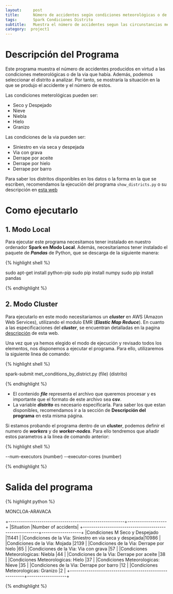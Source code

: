 ```yaml
---
layout:     post
title:      Número de accidentes según condiciones meteorológicas o de la via (seleccionando el distrito)
tags: 		Spark Condiciones Distrito
subtitle:  	Muestra el número de accidentes segun las circunstancias meteorológicas o de la via en las que se producieron, seleccionado el distrito a analizar
category:  project1
---
```

<!-- Start Writing Below in Markdown -->

# Descripción del Programa
Este programa muestra el número de accidentes producidos en virtud a las condiciones meteorológicas o de la via que había. Además, podemos seleccionar el distrito a analizar. 
Por tanto, se mostraría la situación en la que se produjo el accidente y el número de estos.

Las condiciones meterológicas pueden ser:
- Seco y Despejado
- Nieve
- Niebla
- Hielo
- Granizo

Las condiciones de la via pueden ser:
- Siniestro en via seca y despejada
- Via con grava
- Derrape por aceite
- Derrape por hielo
- Derrape por barro

Para saber los distritos disponibles en los datos o la forma en la que se escriben, recomendamos la ejecución del programa `show_districts.py` o su descripción en [esta web][2]
# Como ejecutarlo

## 1. Modo Local
Para ejecutar este programa necesitamos tener instalado en nuestro ordenador **Spark en Modo Local**. Además, necesitariamos tener instalado el paquete de ***Pandas*** de Python, que se descarga de la siguiente manera:

{% highlight shell %}

sudo apt-get install python-pip
sudo pip install numpy
sudo pip install pandas

{% endhighlight %}

## 2. Modo Cluster
Para ejecutarlo en este modo necesitariamos un ***cluster*** en AWS (Amazon Web Services), utilizando el modulo EMR (***Elastic Map Reduce***). En cuanto a las especificaciones del ***cluster***, se encuentran detalladas en la pagina [descripción][1] de esta web.



Una vez que ya hemos elegido el modo de ejecución y revisado todos los elementos, nos disponemos a ejecutar el programa. Para ello, utilizaremos la siguiente linea de comando: 

{% highlight shell %}

spark-submit met_conditions_by_district.py (file) (distrito)

{% endhighlight %}

- El contenido ***file*** representa el archivo que queremos procesar y es importante que el formato de este archivo sea **csv**.
- La variable ***distrito*** es necesario especificarla. Para saber los que estan disponibles, recomendamos ir a la sección de **Descripción del programa** en esta misma página.


Si estamos probando el programa dentro de un **cluster**, podemos definir el numero de ***workers*** y de ***worker-nodes***. Para ello tendremos que añadir estos parametros a la linea de comando anterior:

{% highlight shell %}

--num-executors (number) --executor-cores (number)

{% endhighlight %}


# Salida del programa

{% highlight python %}

MONCLOA-ARAVACA

+--------------------------------------------------------+-------------------+
|Situation                                               |Number of accidents|
+--------------------------------------------------------+-------------------+
|Condiciones M Seco y Despejado                          |11441              |
|Condiciones de la Via: Siniestro en via seca y despejada|10986              |
|Condiciones de la Via: Mojada                           |2139               |
|Condiciones de la Via: Derrape por hielo                |65                 |
|Condiciones de la Via: Via con grava                    |57                 |
|Condiciones Meteorologicas: Niebla                      |44                 |
|Condiciones de la Via: Derrape por aceite               |38                 |
|Condiciones Meteorologicas: Hielo                       |37                 |
|Condiciones Meteorologicas: Nieve                       |35                 |
|Condiciones de la Via: Derrape por barro                |12                 |
|Condiciones Meteorologicas: Granizo                     |2                  |
+--------------------------------------------------------+-------------------+

{% endhighlight %}

[1]:https://artuyero.github.io/Cloud_BigData_UCM//about/
[2]:https://artuyero.github.io/Cloud_BigData_UCM//project1/2018/11/22/Show-Districts/


